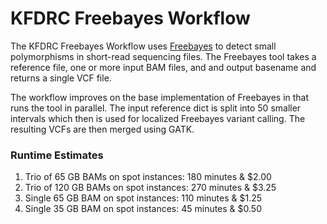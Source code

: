 # KFDRC Freebayes Workflow
The KFDRC Freebayes Workflow uses [Freebayes](https://github.com/freebayes/freebayes) to detect small polymorphisms
in short-read sequencing files. The Freebayes tool takes a reference file, one or more input BAM files, and
and output basename and returns a single VCF file.

The workflow improves on the base implementation of Freebayes in that runs the tool in parallel. The input
reference dict is split into 50 smaller intervals which then is used for localized Freebayes variant
calling. The resulting VCFs are then merged using GATK.

### Runtime Estimates
1. Trio of 65 GB BAMs on spot instances: 180 minutes & $2.00
1. Trio of 120 GB BAMs on spot instances: 270 minutes & $3.25
1. Single 65 GB BAM on spot instances: 110 minutes & $1.25
1. Single 35 GB BAM on spot instances: 45 minutes & $0.50
